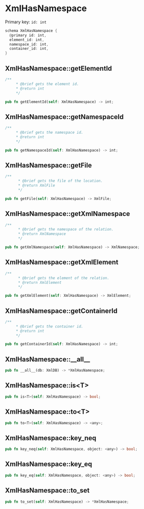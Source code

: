 # XmlHasNamespace

Primary key: `id: int`

```rust
schema XmlHasNamespace {
  @primary id: int,
  element_id: int,
  namespace_id: int,
  container_id: int,
}
```
## XmlHasNamespace::getElementId

```rust
/**
     * @brief gets the element id.
     * @return int 
     */
```
```rust
pub fn getElementId(self: XmlHasNamespace) -> int;
```
## XmlHasNamespace::getNamespaceId

```rust
/**
     * @brief gets the namespace id.
     * @return int 
     */
```
```rust
pub fn getNamespaceId(self: XmlHasNamespace) -> int;
```
## XmlHasNamespace::getFile

```rust
/**
      * @brief gets the file of the location.
      * @return XmlFile 
      */
```
```rust
pub fn getFile(self: XmlHasNamespace) -> XmlFile;
```
## XmlHasNamespace::getXmlNamespace

```rust
/**
      * @brief gets the namespace of the relation.
      * @return XmlNamespace 
      */
```
```rust
pub fn getXmlNamespace(self: XmlHasNamespace) -> XmlNamespace;
```
## XmlHasNamespace::getXmlElement

```rust
/**
      * @brief gets the element of the relation.
      * @return XmlElement 
      */
```
```rust
pub fn getXmlElement(self: XmlHasNamespace) -> XmlElement;
```
## XmlHasNamespace::getContainerId

```rust
/**
     * @brief gets the container id.
     * @return int 
     */
```
```rust
pub fn getContainerId(self: XmlHasNamespace) -> int;
```
## XmlHasNamespace::\_\_all\_\_

```rust
pub fn __all__(db: XmlDB) -> *XmlHasNamespace;
```
## XmlHasNamespace::is\<T\>

```rust
pub fn is<T>(self: XmlHasNamespace) -> bool;
```
## XmlHasNamespace::to\<T\>

```rust
pub fn to<T>(self: XmlHasNamespace) -> <any>;
```
## XmlHasNamespace::key\_neq

```rust
pub fn key_neq(self: XmlHasNamespace, object: <any>) -> bool;
```
## XmlHasNamespace::key\_eq

```rust
pub fn key_eq(self: XmlHasNamespace, object: <any>) -> bool;
```
## XmlHasNamespace::to\_set

```rust
pub fn to_set(self: XmlHasNamespace) -> *XmlHasNamespace;
```
